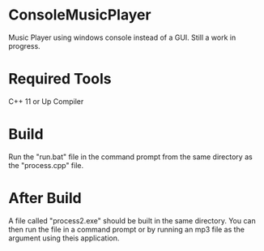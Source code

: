 # ConsoleMusicPlayer
Music Player using windows console instead of a GUI. Still a work in progress. 

# Required Tools
C++ 11 or Up Compiler

# Build
Run the "run.bat" file in the command prompt from the same directory as the "process.cpp" file.

# After Build
A file called "process2.exe" should be built in the same directory. You can then run the file in a command prompt or by running an mp3 file as the argument using theis application.
